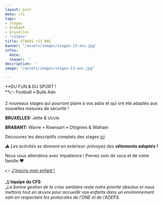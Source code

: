 ```yaml
---
layout: post
menu: cfs
tags:
- stages
- brabant
- bruxelles
- "+13ans"
title: STAGES +13 ANS
banner: "/assets/images/stages-13-ans.jpg"
infos:
  date: 
  teaser: ''
description: ''
image: "/assets/images/stages-13-ans.jpg"

---
```

**DU FUN & DU SPORT !  
**👉 Football • Bulle Ado

2 nouveaux stages qui pourront plaire à vos ados et qui ont été adaptés aux nouvelles mesures de sécurité  !

**BRUXELLES:** Jette & Uccle

**BRABANT:** Wavre • Rixensart • Ottignies & Walhain

Découvrez les descriptifs complets des stages [ici](https://www.lecfs.be/stages/activites/ "Stages 13+")

_⚠ Les activités se donnent en extérieur: prévoyez des **vêtements adaptés !**_

Nous vous attendons avec impatience ! Prenez soin de vous et de votre famille ❤  
  
👉 [J'inscris mon enfant !](https://www12.iclub.be/myiclub3_CFS_register.asp?ClubID=559&LG=FR&Categorie=4&Groupe=3 "Inscription")  
  
**_L'équipe du CFS  
_**_La bonne gestion de la crise sanitaire reste notre priorité absolue et nous mettons tout en œuvre pour accueillir vos enfants dans un environnement sain en respectant les protocoles de l’ONE et de l’ADEPS._